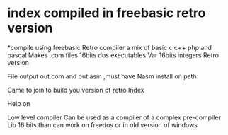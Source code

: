 # index compiled in freebasic retro version


*compile using freebasic
Retro compiler a mix of basic c c++ php and pascal
Makes .com files 16bits dos executables
Var 16bits integers
Retro version

File output out.com and out.asm ,must have 
Nasm install on path

Came to join to build you version of retro
Index


Help on



Low level compiler 
Can be used as a compiler of a complex pre-compiler
Lib 16 bits than can work on freedos or in old version of windows
